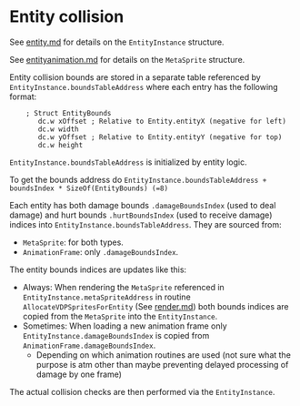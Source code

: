 # Entity collision
See [entity.md](./entity.md) for details on the `EntityInstance` structure.

See [entityanimation.md](./entityanimation.md) for details on the `MetaSprite` structure.

Entity collision bounds are stored in a separate table referenced by `EntityInstance.boundsTableAddress` where each entry has the following format:
```
    ; Struct EntityBounds
       dc.w xOffset ; Relative to Entity.entityX (negative for left)
       dc.w width
       dc.w yOffset ; Relative to Entity.entityY (negative for top)
       dc.w height
```
`EntityInstance.boundsTableAddress` is initialized by entity logic.

To get the bounds address do `EntityInstance.boundsTableAddress + boundsIndex * SizeOf(EntityBounds) (=8)`

Each entity has both damage bounds `.damageBoundsIndex` (used to deal damage) and hurt bounds `.hurtBoundsIndex` (used to receive damage) indices into `EntityInstance.boundsTableAddress`.
They are sourced from:
- `MetaSprite`: for both types.
- `AnimationFrame`: only `.damageBoundsIndex`.

The entity bounds indices are updates like this:
- Always: When rendering the `MetaSprite` referenced in `EntityInstance.metaSpriteAddress` in routine `AllocateVDPSpritesForEntity` (See [render.md](./render.md)) both bounds indices are copied from the `MetaSprite` into the `EntityInstance`.
- Sometimes: When loading a new animation frame only `EntityInstance.damageBoundsIndex` is copied from `AnimationFrame.damageBoundsIndex`.
    - Depending on which animation routines are used (not sure what the purpose is atm other than maybe preventing delayed processing of damage by one frame)

The actual collision checks are then performed via the `EntityInstance`.
